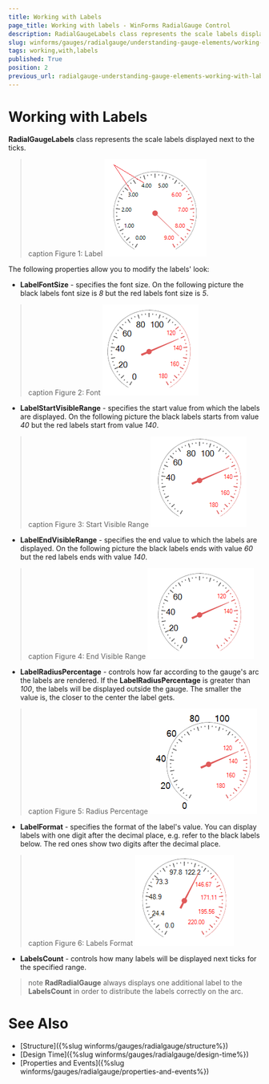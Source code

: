 ```yaml
---
title: Working with Labels
page_title: Working with labels - WinForms RadialGauge Control
description: RadialGaugeLabels class represents the scale labels displayed next to the ticks.
slug: winforms/gauges/radialgauge/understanding-gauge-elements/working-with-labels
tags: working,with,labels
published: True
position: 2
previous_url: radialgauge-understanding-gauge-elements-working-with-labels
---
```


# Working with Labels

__RadialGaugeLabels__ class represents the scale labels displayed next to the ticks.

>caption Figure 1: Label
![radialgauge-understanding-gauge-elements-working-with-labels 001](images/radialgauge-understanding-gauge-elements-working-with-labels001.png)

The following properties allow you to modify the labels' look:

* __LabelFontSize__ - specifies the font size. On the following picture the black labels font size is *8* but the red labels font size is *5*.

>caption Figure 2: Font
![radialgauge-understanding-gauge-elements-working-with-labels 002](images/radialgauge-understanding-gauge-elements-working-with-labels002.png)

* __LabelStartVisibleRange__ - specifies the start value from which the labels are displayed. On the following picture the black labels starts from value *40* but the red labels start from value *140*.

>caption Figure 3: Start Visible Range
![radialgauge-understanding-gauge-elements-working-with-labels 003](images/radialgauge-understanding-gauge-elements-working-with-labels003.png)

* __LabelEndVisibleRange__ - specifies the end value to which the labels are displayed. On the following picture the black labels ends with value *60* but the red labels ends with value *140*.

>caption Figure 4: End Visible Range
![radialgauge-understanding-gauge-elements-working-with-labels 004](images/radialgauge-understanding-gauge-elements-working-with-labels004.png)

* __LabelRadiusPercentage__ - controls how far according to the gauge's arc the labels are rendered. If the __LabelRadiusPercentage__ is greater than *100*, the labels will be displayed outside the gauge. The smaller the value is, the closer to the center the label gets.

>caption Figure 5: Radius Percentage
![radialgauge-understanding-gauge-elements-working-with-labels 005](images/radialgauge-understanding-gauge-elements-working-with-labels005.png)

* __LabelFormat__ - specifies the format of the label's value. You can display labels with one digit after the decimal place, e.g. refer to the black labels below. The red ones show two digits after the decimal place.

>caption Figure 6: Labels Format
![radialgauge-understanding-gauge-elements-working-with-labels 006](images/radialgauge-understanding-gauge-elements-working-with-labels006.png)

* __LabelsCount__ - controls how many labels will be displayed next ticks for the specified range.

>note  __RadRadialGauge__ always displays one additional label to the __LabelsCount__ in order to distribute the labels correctly on the arc.
>

# See Also

* [Structure]({%slug winforms/gauges/radialgauge/structure%})
* [Design Time]({%slug winforms/gauges/radialgauge/design-time%})
* [Properties and Events]({%slug winforms/gauges/radialgauge/properties-and-events%})